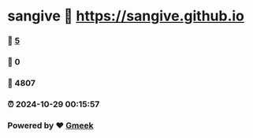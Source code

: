 # sangive :link: https://sangive.github.io 
### :page_facing_up: [5](https://sangive.github.io/tag.html) 
### :speech_balloon: 0 
### :hibiscus: 4807 
### :alarm_clock: 2024-10-29 00:15:57 
### Powered by :heart: [Gmeek](https://github.com/Meekdai/Gmeek)
